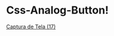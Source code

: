 # Css-Analog-Button!
[Captura de Tela (17)](https://user-images.githubusercontent.com/101683017/168457208-c4de1eb1-cad8-4af6-b1c4-ed11ffa42978.png)
